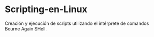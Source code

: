 # Scripting-en-Linux
Creación y ejecución de scripts utilizando el intérprete de comandos Bourne Again SHell.
